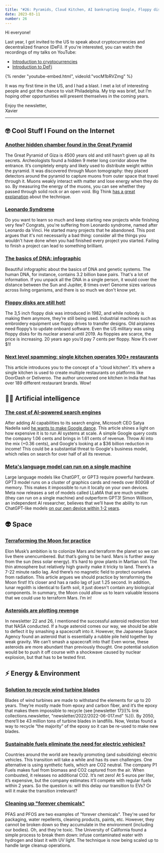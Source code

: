 ```yaml
---
title: "#26: Pyramids, Cloud Kitchen, AI bankrupting Google, Floppy disks, Sustainable Fuel, Asteroids, Turbines Blades, and more!"
date: 2023-03-11
number: 26
---
```


Hi everyone!

Last year, I got invited to the US to speak about cryptocurrencies and decentralized finance (DeFi). If you're interested, you can watch the recordings of my talks on YouTube:

* [Introduction to cryptocurrencies](https://youtu.be/vJfdO9QuroY)
* [Introduction to DeFi](https://youtu.be/vocM1bRVZmg)

{% render "youtube-embed.html", videoId:"vocM1bRVZmg" %}

It was my first time in the US, and I had a blast. I met a lot of interesting people and got the chance to visit Philadelphia. My trip was brief, but I’m hoping other opportunities will present themselves in the coming years.

Enjoy the newsletter,  
Xavier

<!--more-->

---

## 🤓 Cool Stuff I Found on the Internet
### [Another hidden chamber found in the Great Pyramid](https://www.smithsonianmag.com/smart-news/hidden-chamber-pyramid-giza-180981745/)
The Great Pyramid of Giza is 4500 years old and still hasn’t given up all its secrets. Archeologists found a hidden 9 meter long corridor above the entrance. It’s completely empty and likely used to distribute weight within the pyramid. It was discovered through Muon tomography: they placed detectors around the pyramid to capture muons from outer space that travel through it. Muons weakly interact with matter and lose energy when they do so. By measuring the energy of the muons, you can see whether they passed through solid rock or an open void. Big Think [has a great explanation](https://bigthink.com/hard-science/great-pyramid-muon-tomography/) about the technique.


### [Leonardo Syndrome](https://thoughtfulatlas.bearblog.dev/leonardo-syndrome/)
Do you want to learn so much and keep starting new projects while finishing very few? Congrats, you're suffering from Leonardo syndrome, named after Leonardo da Vinci. He started many projects that he abandoned. This post argues that it's not necessarily a bad thing: consider all the things you wouldn't have done when you had finished every project you started. Failing to finish a project can lead to something brilliant.


### [The basics of DNA: infographic](https://www.visualcapitalist.com/cp/basics-of-dna-and-genetic-systems/)
Beautiful infographic about the basics of DNA and genetic systems. The human DNA, for instance, contains 3.2 billion base pairs. That's a lot of information. If you unpack all the DNA in a single person, it would cover the distance between the Sun and Jupiter, 8 times over! Genome sizes various across living organisms, and there is so much we don't know yet.


### [Floppy disks are still hot!](https://www.wired.com/story/why-the-floppy-disk-just-wont-die/)
The 3,5 inch floppy disk was introduced in 1982, and while nobody is making them anymore, they’re still being used. Industrial machines such as embroidery equipment use floppy drives to transfer designs. Old airplanes need floppy’s to update onboard software. Even the US military was using floppy disks for its nuclear arsenal until 2019. As floppies are scarce, the price is increasing. 20 years ago you’d pay 7 cents per floppy. Now it’s over $1!


### [Next level spamming: single kitchen operates 100+ restaurants](https://peabee.substack.com/p/17-one-kitchen-hundreds-of-internet)
This article introduces you to the concept of a “cloud kitchen”. It’s where a single kitchen is used to create multiple restaurants on platforms like DoorDash or Deliveroo. The author uncovered one kitchen in India that has over 189 different restaurant brands. Wow!


## 🧠🤖 Artificial intelligence
### [The cost of AI-powered search engines](https://www.semianalysis.com/p/the-inference-cost-of-search-disruption)
After adding AI capabilities to its search engine, Microsoft CEO Satya Nadella said [he wants to make Google dance](https://www.businessinsider.com/microsoft-ceo-new-bing-making-google-show-can-dance-bard-2023-2). This article shines a light on how expensive it is to run AI systems at scale. A simple Google query costs the company 1.06 cents and brings in 1.61 cents of revenue. Throw AI into the mix (+0.36 cents), and Google's looking at a $36 billion reduction in income! This could be a substantial threat to Google's business model, which relies on search for over half of all its revenue.

### [Meta's language model can run on a single machine](https://arstechnica.com/information-technology/2023/02/chatgpt-on-your-pc-meta-unveils-new-ai-model-that-can-run-on-a-single-gpu/)
Large language models like ChatGPT, or GPT3 require powerful hardware. GPT3 model runs on a cluster of graphics cards and needs over 800GB of memory. This makes it impossible to run it locally on your own devices. Meta now releases a set of models called LLaMA that are much smaller (they can run on a single machine) and outperform GPT3! Simon Willison, an independent AI researcher, believes that we’ll have the ability to run ChatGPT-like models [on our own device within 1-2 years](https://twitter.com/simonw/status/1629172729021861889).


## 👽 Space
### [Terraforming the Moon for practice](https://www.freethink.com/space/terraforming-moon-mars)
Elon Musk’s ambition is to colonize Mars and terraform the planet so we can live there unencumbered. But that’s going to be hard. Mars is further away from the sun (less solar energy). It’s hard to grow plants in Martian soil. The thin atmosphere but relatively high gravity make it tricky to land. There’s a 7-22 minute radio lag. And there’s no magnetic field to protect ourselves from radiation. This article argues we should practice by terraforming the Moon first! It’s closer and has a radio lag of just 1.25 second. In addition, lunar regolith is identical to Earth soil, it just doesn't contain any biological components. In summary, the Moon could allow us to learn valuable lessons that we could use to terraform Mars. I’m in!


### [Asteroids are plotting revenge](https://futurism.com/giant-asteroid-actually-swarm-particles-impossible-destroy)
In newsletter 22 and 26, I mentioned the successful asteroid redirection test that NASA conducted. If a huge asteroid comes our way, we should be able to deflect it by smashing a spacecraft into it. However, the Japanese Space Agency found an asteroid that is essentially a rubble pile held together by weak gravity. We can’t smash a spacecraft into that! Even worse, these asteroids are more abundant than previously thought. One potential solution would be to push it off course with a shockwave caused by nuclear explosion, but that has to be tested first.



## ⚡️ Energy & Environment
### [Solution to recycle wind turbine blades](https://www.theverge.com/2023/2/13/23594847/vestas-wind-energy-turbine-blade-reycling-plastic-waste)
Blades of wind turbines are made to withstand the elements for up to 20 years. They’re mostly made from epoxy and carbon fiber, and it’s the epoxy that makes them impossible to recycle (see [newsletter 17]({% link collections.newsletter, "newsletter/2022/2022-06-017.md" %})). By 2050, there’ll be 43 million tons of turbine blades in landfills. Now, Vestas found a way to recycle “the majority” of the epoxy so it can be re-used to make new blades.


### [Sustainable fuels eliminate the need for electric vehicles?](https://www.wrc.com/en/news/2023/wrc/p1-fuels-takes-wrc-tested-fossil-free-fuel-to-berlin-streets/)
Countries around the world are heavily promoting (and subsidizing) electric vehicles. This transition will take a while and has its own challenges. One alternative is using synthetic fuels, which are CO2 neutral. The company P1 Fuels makes fuel from biomass and CO2 captured from the air. When combusted, it releases no additional CO2. It’s net zero! At 5 euros per liter, it’s expensive, but the company estimates it’ll compete with regular fuels within 2 years. So the question is: will this delay our transition to EVs? Or will it make the transition irrelevant?


### [Cleaning up "forever chemicals"](https://news.ucr.edu/articles/2022/12/12/pollution-cleanup-method-destroys-toxic-forever-chemicals)
PFAS and PFOS are two examples of "forever chemicals". They're used for packaging, water repellents, cleaning products, paints, etc. However, they cannot be broken down so they accumulate in the environment (including our bodies). Oh, and they're toxic. The University of California found a simple process to break them down: infuse contaminated water with hydrogen and blast it with UV light. The technique is now being scaled up to handle large cleanup operations.

